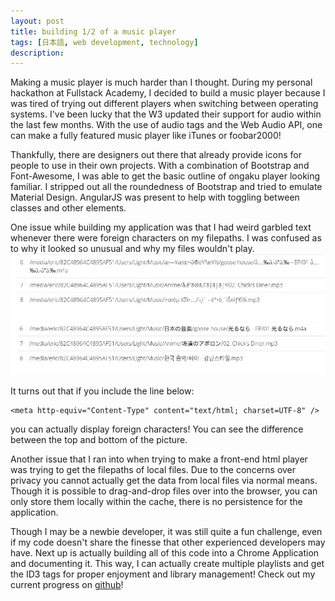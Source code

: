 ```yaml
---
layout: post
title: building 1/2 of a music player
tags: [日本語, web development, technology]
description: 
---
```


Making a music player is much harder than I thought. During my personal hackathon at Fullstack Academy, I decided to build a music player because I was tired of trying out different players when switching between operating systems. I've been lucky that the W3 updated their support for audio within the last few months. With the use of audio tags and the Web Audio API, one can make a fully featured music player like iTunes or foobar2000!

Thankfully, there are designers out there that already provide icons for people to use in their own projects. With a combination of Bootstrap and Font-Awesome, I was able to get the basic outline of ongaku player looking familiar. I stripped out all the roundedness of Bootstrap and tried to emulate Material Design. AngularJS was present to help with toggling between classes and other elements.

One issue while building my application was that I had weird garbled text whenever there were foreign characters on my filepaths. I was confused as to why it looked so unusual and why my files wouldn't play.
![hueheheue](/images/WithWithoutMeta.JPG)

It turns out that if you include the line below:
```
<meta http-equiv="Content-Type" content="text/html; charset=UTF-8" />
```  
you can actually display foreign characters! You can see the difference between the top and bottom of the picture.

Another issue that I ran into when trying to make a front-end html player was trying to get the filepaths of local files. Due to the concerns over privacy you cannot actually get the data from local files via normal means. Though it is possible to drag-and-drop files over into the browser, you can only store them locally within the cache, there is no persistence for the application. 

Though I may be a newbie developer, it was still quite a fun challenge, even if my code doesn't share the finesse that other experienced developers may have. Next up is actually building all of this code into a Chrome Application and documenting it. This way, I can actually create multiple playlists and get the ID3 tags for proper enjoyment and library management! Check out my current progress on [github](https://github.com/ersgonzalo/ongaku-player)!
